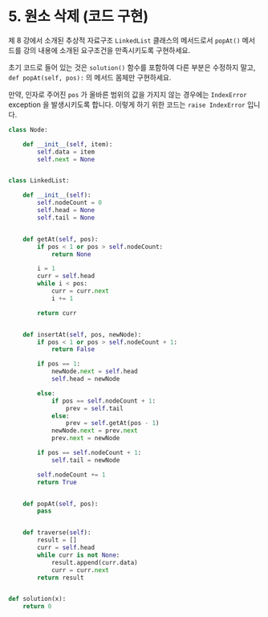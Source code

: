 # 5. 원소 삭제 \(코드 구현\)

제 8 강에서 소개된 추상적 자료구조 `LinkedList` 클래스의 메서드로서 `popAt()` 메서드를 강의 내용에 소개된 요구조건을 만족시키도록 구현하세요.

초기 코드로 들어 있는 것은 `solution()` 함수를 포함하여 다른 부분은 수정하지 말고, `def popAt(self, pos):` 의 메서드 몸체만 구현하세요.

만약, 인자로 주어진 `pos` 가 올바른 범위의 값을 가지지 않는 경우에는 `IndexError` exception 을 발생시키도록 합니다. 이렇게 하기 위한 코드는 `raise IndexError` 입니다.

```python
class Node:

    def __init__(self, item):
        self.data = item
        self.next = None


class LinkedList:

    def __init__(self):
        self.nodeCount = 0
        self.head = None
        self.tail = None


    def getAt(self, pos):
        if pos < 1 or pos > self.nodeCount:
            return None

        i = 1
        curr = self.head
        while i < pos:
            curr = curr.next
            i += 1

        return curr


    def insertAt(self, pos, newNode):
        if pos < 1 or pos > self.nodeCount + 1:
            return False

        if pos == 1:
            newNode.next = self.head
            self.head = newNode

        else:
            if pos == self.nodeCount + 1:
                prev = self.tail
            else:
                prev = self.getAt(pos - 1)
            newNode.next = prev.next
            prev.next = newNode

        if pos == self.nodeCount + 1:
            self.tail = newNode

        self.nodeCount += 1
        return True


    def popAt(self, pos):
        pass


    def traverse(self):
        result = []
        curr = self.head
        while curr is not None:
            result.append(curr.data)
            curr = curr.next
        return result


def solution(x):
    return 0
```



